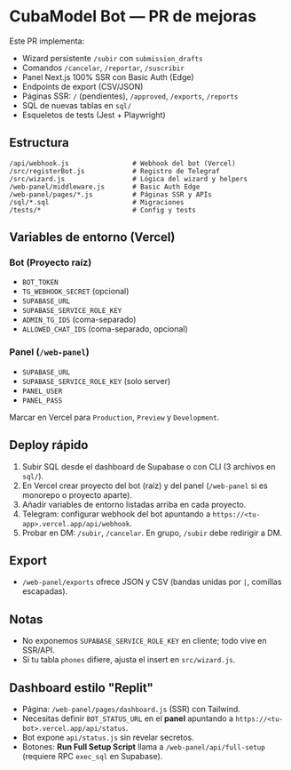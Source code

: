 # CubaModel Bot — PR de mejoras

Este PR implementa:
- Wizard persistente `/subir` con `submission_drafts`
- Comandos `/cancelar`, `/reportar`, `/suscribir`
- Panel Next.js 100% SSR con Basic Auth (Edge)
- Endpoints de export (CSV/JSON)
- Páginas SSR: `/` (pendientes), `/approved`, `/exports`, `/reports`
- SQL de nuevas tablas en `sql/`
- Esqueletos de tests (Jest + Playwright)

## Estructura
```
/api/webhook.js                # Webhook del bot (Vercel)
/src/registerBot.js            # Registro de Telegraf
/src/wizard.js                 # Lógica del wizard y helpers
/web-panel/middleware.js       # Basic Auth Edge
/web-panel/pages/*.js          # Páginas SSR y APIs
/sql/*.sql                     # Migraciones
/tests/*                       # Config y tests
```

## Variables de entorno (Vercel)
### Bot (Proyecto raíz)
- `BOT_TOKEN`
- `TG_WEBHOOK_SECRET` (opcional)
- `SUPABASE_URL`
- `SUPABASE_SERVICE_ROLE_KEY`
- `ADMIN_TG_IDS` (coma-separado)
- `ALLOWED_CHAT_IDS` (coma-separado, opcional)

### Panel (`/web-panel`)
- `SUPABASE_URL`
- `SUPABASE_SERVICE_ROLE_KEY` (solo server)
- `PANEL_USER`
- `PANEL_PASS`

Marcar en Vercel para `Production`, `Preview` y `Development`.

## Deploy rápido
1. Subir SQL desde el dashboard de Supabase o con CLI (3 archivos en `sql/`).
2. En Vercel crear proyecto del bot (raíz) y del panel (`/web-panel` si es monorepo o proyecto aparte).
3. Añadir variables de entorno listadas arriba en cada proyecto.
4. Telegram: configurar webhook del bot apuntando a `https://<tu-app>.vercel.app/api/webhook`.
5. Probar en DM: `/subir`, `/cancelar`. En grupo, `/subir` debe redirigir a DM.

## Export
- `/web-panel/exports` ofrece JSON y CSV (bandas unidas por `|`, comillas escapadas).

## Notas
- No exponemos `SUPABASE_SERVICE_ROLE_KEY` en cliente; todo vive en SSR/API.
- Si tu tabla `phones` difiere, ajusta el insert en `src/wizard.js`.


## Dashboard estilo "Replit"
- Página: `/web-panel/pages/dashboard.js` (SSR) con Tailwind.
- Necesitas definir `BOT_STATUS_URL` en el **panel** apuntando a `https://<tu-bot>.vercel.app/api/status`.
- Bot expone `api/status.js` sin revelar secretos.
- Botones: **Run Full Setup Script** llama a `/web-panel/api/full-setup` (requiere RPC `exec_sql` en Supabase).


